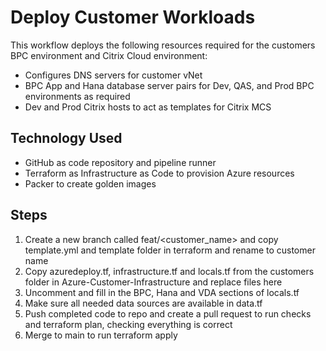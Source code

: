 # Deploy Customer Workloads

This workflow deploys the following resources required for the customers BPC environment and Citrix Cloud environment:

* Configures DNS servers for customer vNet
* BPC App and Hana database server pairs for Dev, QAS, and Prod BPC environments as required
* Dev and Prod Citrix hosts to act as templates for Citrix MCS

## Technology Used

* GitHub as code repository and pipeline runner
* Terraform as Infrastructure as Code to provision Azure resources
* Packer to create golden images

## Steps

1. Create a new branch called feat/<customer_name> and copy template.yml and template folder in terraform and rename to customer name
2. Copy azuredeploy.tf, infrastructure.tf and locals.tf from the customers folder in Azure-Customer-Infrastructure and replace files here
3. Uncomment and fill in the BPC, Hana and VDA sections of locals.tf
4. Make sure all needed data sources are available in data.tf
5. Push completed code to repo and create a pull request to run checks and terraform plan, checking everything is correct
6. Merge to main to run terraform apply
